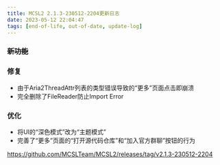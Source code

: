 ```yaml
---
title: MCSL2 2.1.3-230512-2204更新日志
date: 2023-05-12 22:04:47
tags: [end-of-life, out-of-date, update-log]
---
```

### ~~新功能~~
### 修复
 - 由于Aria2ThreadAttr列表的类型错误导致的“更多”页面点击即崩溃
 - 完全删除了FileReader防止Import Error
### 优化
 - 将UI的“深色模式”改为“主题模式”
 - 完善了“更多”页面的“打开源代码仓库”和“加入官方群聊”按钮的行为

https://github.com/MCSLTeam/MCSL2/releases/tag/v2.1.3-230512-2204